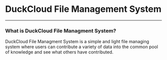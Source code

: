 <h1>DuckCloud File Management System</h1>
<hr>
<h3>What is DuckCloud File Managment System?</h3>
DuckCloud File Managment System is a simple and light file managing system where users can contribute a variety of data into the common pool of knowledge and see what others have contributed.
